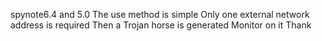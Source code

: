 spynote6.4 and 5.0 
The use method is simple
Only one external network address is required
Then a Trojan horse is generated
Monitor on it
Thank
